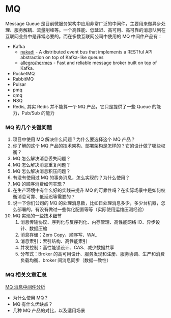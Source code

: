# MQ

Message Queue 是目前微服务架构中应用非常广泛的中间件，主要用来做异步处理、服务解耦、流量削峰等。一个高性能、低延迟、高可用、高可靠的消息队列在互联网业务中是非常必要的。而在多数互联网公司中使用的 MQ 中间件产品有：

* Kafka
  * [nakadi](https://github.com/zalando/nakadi) - A distributed event bus that implements a RESTful API abstraction on top of Kafka-like queues
  * [allegro/hermes](https://github.com/allegro/hermes) - Fast and reliable message broker built on top of Kafka.
* RocketMQ
* RabbitMQ
* Pulsar
* pmq
* qmq
* NSQ
* Redis, 其实 Redis 并不能算一个 MQ 产品，它只是提供了一些 Queue 的能力，Pub/Sub 的能力

### MQ 的几个关键问题

1. 项目中使用 MQ 解决什么问题？为什么要选择这个 MQ 产品？
2. 你了解的这个 MQ 产品的技术架构、部署架构是怎样的？它的设计做了哪些权衡？
3. MQ 怎么解决消息丢失问题？
4. MQ 怎么解决消息重复问题？
5. MQ 怎么解决消息积压问题？
6. 有没有使用过 MQ 的事务消息，怎么实现的？为什么使用？
7. MQ 的顺序消费如何实现？
8. 在生产环境中有什么好的实践来提升 MQ 的可靠性吗？在实际场景中是如何权衡消息可靠、低延迟等需要的？
9. 说一下你们公司的 MQ 的处理消息数，比如日处理消息多少，多少台机器，怎么部署的，有没有做过一些优化配置等等（实际使用运维压测经验）
10. MQ 实现的一些技术细节
    1. 消息传输协议、序列化与反序列化、内存管理、高性能网络 IO、异步设计、数据压缩
    2. 消息存储：Zero Copy、顺序写、WAL
    3. 消息索引：索引结构、高性能索引
    4. 并发控制：高性能锁设计、CAS、减少数据共享
    5. 分布式：Broker 的高可用设计、服务发现和注册、服务协调、生产和消费负载均衡、broker 间消息同步（数据一致性）



### MQ 相关文章汇总

[MQ 消息中间件分析](https://mp.weixin.qq.com/s/lqFGnIUtqTFZ_GHp46z48Q)

* 为什么使用 MQ？
* MQ 有什么优缺点？
* 几种 MQ 产品的对比，以及适用场景



